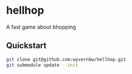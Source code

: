 # hellhop

A fast game about bhopping

## Quickstart

```bash
git clone git@github.com:wyvernbw/hellhop.git
git submodule update --init
```

